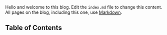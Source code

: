 Hello and welcome to this blog. Edit the `index.md` file to change this content. All pages on the blog, including this one, use [Markdown](https://guides.github.com/features/mastering-markdown/).
## Table of Contents
